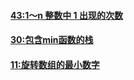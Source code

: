 #### [43:1～n 整数中 1 出现的次数](https://leetcode-cn.com/problems/1nzheng-shu-zhong-1chu-xian-de-ci-shu-lcof/)  

#### [30:包含min函数的栈](https://leetcode-cn.com/problems/bao-han-minhan-shu-de-zhan-lcof/)  

#### [11:旋转数组的最小数字](https://leetcode-cn.com/problems/xuan-zhuan-shu-zu-de-zui-xiao-shu-zi-lcof/)  
